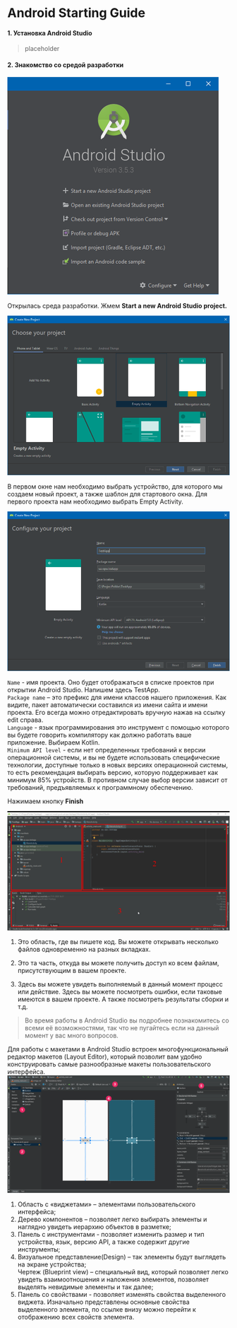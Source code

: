 # Android Starting Guide
#### 1. Установка Android Studio
>placeholder

#### 2. Знакомство со средой разработки

![Start Screen](res/drawable/start_screen.png)

Открылась среда разработки. Жмем **Start a new Android Studio project.**

![Choose activity](res/drawable/choose_activity.png)

В первом окне нам необходимо выбрать устройство, для которого мы создаем новый проект, а также шаблон для стартового окна. Для первого проекта нам необходимо выбрать Empty Activity.

![Create project](res/drawable/create_project.png)

`Name` - имя проекта. Оно будет отображаться в списке проектов при открытии Android Studio. Напишем здесь TestApp.  
`Package name`  – это префикс для имени классов нашего приложения. Как видите, пакет автоматически составился из имени сайта и имени проекта. Его всегда можно отредактировать вручную нажав на ссылку edit справа.  
`Language` - язык программирования это инструмент с помощью которого вы будете говорить компилятору как должно работать ваше приложение. Выбираем Kotlin.  
`Minimum API level` - если нет определенных требований к версии операционной системы, и вы не будете использовать специфические технологии, доступные только в новых версиях операционной системы, то есть рекомендация выбирать версию, которую поддерживает как минимум 85% устройств.
В противном случае выбор версии зависит от требований, предъявляемых к программному обеспечению.

Нажимаем кнопку **Finish**

![Empty project](res/drawable/empty_project.png)

1. Это область, где вы пишете код. Вы можете открывать несколько файлов одновременно на разных вкладках.  
2. Это та часть, откуда вы можете получить доступ ко всем файлам, присутствующим в вашем проекте.

3. Здесь вы можете увидеть выполняемый в данный момент процесс или действие. Здесь вы можете посмотреть ошибки, если таковые имеются в вашем проекте. А также посмотреть результаты сборки и т.д.

>Во время работы в Android Studio вы подробнее познакомитесь со всеми её возможностями, так что не пугайтесь если на данный момент у вас много вопросов.

Для работы с макетами в Android Studio встроен многофункциональный редактор макетов (Layout Editor), который позволит вам удобно конструировать самые разнообразные макеты пользовательского интерфейса.
![Layout Editor](res/drawable/layout_editor.png)
1. Область с «виджетами» – элементами пользовательского интерфейса;
2. Дерево компонентов – позволяет легко выбирать элементы и наглядно увидеть иерархию объектов в разметке;
3. Панель с инструментами - позволяет изменить размер и тип устройства, язык, версию API, а также содержит другие инструменты;
4. Визуальное представление(Design)  – так элементы будут выглядеть на экране устройства; <br>
Чертеж (Blueprint view) – специальный вид, который позволяет легко увидеть взаимоотношения и наложения элементов, позволяет выделять невидимые элементы и так далее;
5. Панель со свойствами - позволяет изменять свойства выделенного виджета. Изначально представлены основные свойства выделенного элемента, по ссылке внизу можно перейти к отображению всех свойств элемента.
